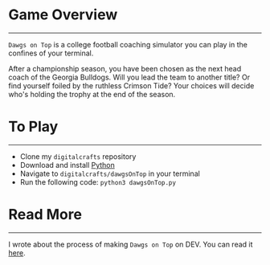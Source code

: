 # Game Overview

---

`Dawgs on Top` is a college football coaching simulator you can play in the confines of your terminal.

After a championship season, you have been chosen as the next head coach of the Georgia Bulldogs. Will you lead the team to another title? Or find yourself foiled by the ruthless Crimson Tide? Your choices will decide who's holding the trophy at the end of the season.

# To Play

---

- Clone my `digitalcrafts` repository
- Download and install [Python](https://www.python.org/downloads/)
- Navigate to `digitalcrafts/dawgsOnTop` in your terminal
- Run the following code: `python3 dawgsOnTop.py`

# Read More

---

I wrote about the process of making `Dawgs on Top` on DEV. You can read it [here](https://dev.to/rayleighrozier/dawgs-on-top-celebrating-georgias-national-championship-with-python-kod).

